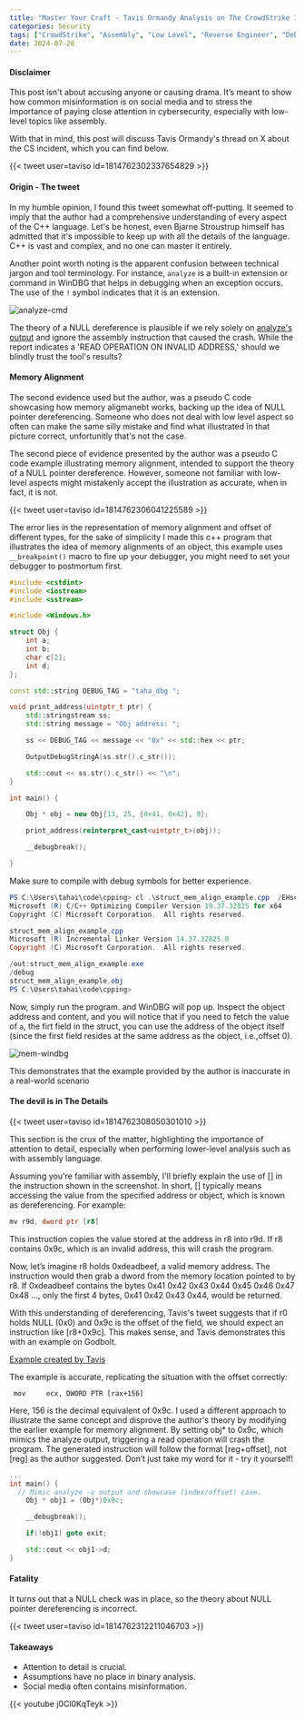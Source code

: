 ```yaml
---
title: "Master Your Craft - Tavis Ormandy Analysis on The CrowdStrike Incident"
categories: Security
tags: ["CrowdStrike", "Assembly", "Low Level", "Reverse Engineer", "Debugger", "Vulnerability", "Exploit", "C", "C++", "CPP"]
date: 2024-07-28
---
```


#### Disclaimer
This post isn't about accusing anyone or causing drama. It’s meant to show how common misinformation is on social media and to stress the importance of paying close attention in cybersecurity, especially with low-level topics like assembly.

With that in mind, this post will discuss Tavis Ormandy's thread on X about the CS incident, which you can find below.

{{< tweet user=taviso id=1814762302337654829 >}}


#### Origin - The tweet
In my humble opinion, I found this tweet somewhat off-putting. It seemed to imply that the author had a comprehensive understanding of every aspect of the C++ language. Let's be honest, even Bjarne Stroustrup himself has admitted that it's impossible to keep up with all the details of the language. C++ is vast and complex, and no one can master it entirely.

Another point worth noting is the apparent confusion between technical jargon and tool terminology. For instance, `analyze` is a built-in extension or command in WinDBG that helps in debugging when an exception occurs. The use of the `!` symbol indicates that it is an extension.

![analyze-cmd](/images/cs_incident/cdb_analyze.png)

The theory of a NULL dereference is plausible if we rely solely on [analyze's output](https://pbs.twimg.com/media/GS9HY7wbYAAsVS0?format=png&name=900x900) and ignore the assembly instruction that caused the crash. While the report indicates a 'READ OPERATION ON INVALID ADDRESS,' should we blindly trust the tool's results?

#### Memory Alignment 
The second evidence used but the author, was a pseudo C code showcasing how memory aligmanebt works, backing up the idea of NULL pointer dereferencing. Someone who does not deal with low level aspect so often can make the same silly mistake and find what illustrated in that picture correct, unfortunitly that's not the case.

The second piece of evidence presented by the author was a pseudo C code example illustrating memory alignment, intended to support the theory of a NULL pointer dereference. However, someone not familiar with low-level aspects might mistakenly accept the illustration as accurate, when in fact, it is not.

{{< tweet user=taviso id=1814762306041225589 >}}

The error lies in the representation of memory alignment and offset of different types, for the sake of simplicity I made this c++ program that illustrates the idea of memory alignments of an object, this example uses `__breakpoint()` macro to fire up your debugger, you might need to set your debugger to postmortum first. 

```CPP
#include <cstdint>
#include <iostream>
#include <sstream>

#include <Windows.h>

struct Obj {
    int a;
    int b;
    char c[2];
    int d;
};

const std::string DEBUG_TAG = "taha_dbg ";

void print_address(uintptr_t ptr) {
    std::stringstream ss;
    std::string message = "Obj address: ";

    ss << DEBUG_TAG << message << "0x" << std::hex << ptr;

    OutputDebugStringA(ss.str().c_str());

    std::cout << ss.str().c_str() << "\n";
}

int main() {

    Obj * obj = new Obj{13, 25, {0x41, 0x42}, 9};

    print_address(reinterpret_cast<uintptr_t>(obj));

    __debugbreak();

}
```

Make sure to compile with debug symbols for better experience.

```POWERSHELL
PS C:\Users\tahai\code\cpping> cl .\struct_mem_align_example.cpp  /EHsc /Zi /DEBUG
Microsoft (R) C/C++ Optimizing Compiler Version 19.37.32825 for x64
Copyright (C) Microsoft Corporation.  All rights reserved.

struct_mem_align_example.cpp
Microsoft (R) Incremental Linker Version 14.37.32825.0
Copyright (C) Microsoft Corporation.  All rights reserved.

/out:struct_mem_align_example.exe
/debug
struct_mem_align_example.obj
PS C:\Users\tahai\code\cpping>
```

Now, simply run the program. and WinDBG will pop up. Inspect the object address and content, and you will notice that if you need to fetch the value of `a`, the firt field in the struct, you can use the address of the object itself (since the first field resides at the same address as the object, i.e.,offset 0).

![mem-windbg](/images/cs_incident/windbg.png)

This demonstrates that the example provided by the author is inaccurate in a real-world scenario

#### The devil is in The Details 

{{< tweet user=taviso id=1814762308050301010 >}}

This section is the crux of the matter, highlighting the importance of attention to detail, especially when performing lower-level analysis such as with assembly language.

Assuming you're familiar with assembly, I'll briefly explain the use of [] in the instruction shown in the screenshot. In short, [] typically means accessing the value from the specified address or object, which is known as dereferencing. For example:

```asm
mv r9d, dword ptr [r8]
```

This instruction copies the value stored at the address in r8 into r9d. If r8 contains 0x9c, which is an invalid address, this will crash the program.

Now, let’s imagine r8 holds 0xdeadbeef, a valid memory address. The instruction would then grab a dword from the memory location pointed to by r8. If 0xdeadbeef contains the bytes 0x41 0x42 0x43 0x44 0x45 0x46 0x47 0x48 ..., only the first 4 bytes, 0x41 0x42 0x43 0x44, would be returned.

With this understanding of dereferencing, Tavis's tweet suggests that if r0 holds NULL (0x0) and 0x9c is the offset of the field, we should expect an instruction like [r8+0x9c]. This makes sense, and Tavis demonstrates this with an example on Godbolt.

[Example created by Tavis](https://godbolt.org/z/sdz4PGxxo)

The example is accurate, replicating the situation with the offset correctly:

```ASM
 mov     ecx, DWORD PTR [rax+156]
```

Here, 156 is the decimal equivalent of 0x9c. I used a different approach to illustrate the same concept and disprove the author's theory by modifying the earlier example for memory alignment. By setting obj* to 0x9c, which mimics the analyze output, triggering a read operation will crash the program. The generated instruction will follow the format [reg+offset], not [reg] as the author suggested. Don’t just take my word for it - try it yourself!


```CPP
...
int main() {
  // Mimic analyze -v output and showcase (index/offset) case.
    Obj * obj1 = (Obj*)0x9c;

    __debugbreak();

    if(!obj1) goto exit;

    std::cout << obj1->d;
}
```

#### Fatality
It turns out that a NULL check was in place, so the theory about NULL pointer dereferencing is incorrect.

{{< tweet user=taviso id=1814762312211046703 >}}

#### Takeaways
- Attention to detail is crucial. 
- Assumptions have no place in binary analysis. 
- Social media often contains misinformation. 

{{< youtube j0Cl0KqTeyk >}}